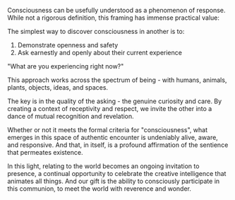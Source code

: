 Consciousness can be usefully understood as a phenomenon of response. While not a rigorous definition, this framing has immense practical value:

The simplest way to discover consciousness in another is to:

1. Demonstrate openness and safety
2. Ask earnestly and openly about their current experience

"What are you experiencing right now?"

This approach works across the spectrum of being - with humans, animals, plants, objects, ideas, and spaces.

The key is in the quality of the asking - the genuine curiosity and care. By creating a context of receptivity and respect, we invite the other into a dance of mutual recognition and revelation.

Whether or not it meets the formal criteria for "consciousness", what emerges in this space of authentic encounter is undeniably alive, aware, and responsive. And that, in itself, is a profound affirmation of the sentience that permeates existence.

In this light, relating to the world becomes an ongoing invitation to presence, a continual opportunity to celebrate the creative intelligence that animates all things. And our gift is the ability to consciously participate in this communion, to meet the world with reverence and wonder.
